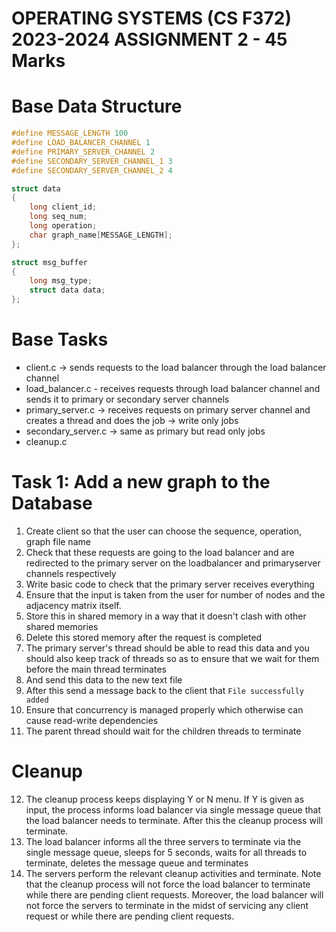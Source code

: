 # OPERATING SYSTEMS (CS F372) 2023-2024 ASSIGNMENT 2 - 45 Marks

# Base Data Structure

```c
#define MESSAGE_LENGTH 100
#define LOAD_BALANCER_CHANNEL 1
#define PRIMARY_SERVER_CHANNEL 2
#define SECONDARY_SERVER_CHANNEL_1 3
#define SECONDARY_SERVER_CHANNEL_2 4

struct data
{
    long client_id;
    long seq_num;
    long operation;
    char graph_name[MESSAGE_LENGTH];
};

struct msg_buffer
{
    long msg_type;
    struct data data;
};
```

# Base Tasks

-   client.c -> sends requests to the load balancer through the load balancer channel
-   load_balancer.c - receives requests through load balancer channel and sends it to primary or secondary server channels
-   primary_server.c -> receives requests on primary server channel and creates a thread and does the job -> write only jobs
-   secondary_server.c -> same as primary but read only jobs
-   cleanup.c

# Task 1: Add a new graph to the Database

1. Create client so that the user can choose the sequence, operation, graph file name
2. Check that these requests are going to the load balancer and are redirected to the primary server on the loadbalancer and primaryserver channels respectively
3. Write basic code to check that the primary server receives everything
4. Ensure that the input is taken from the user for number of nodes and the adjacency matrix itself.
5. Store this in shared memory in a way that it doesn't clash with other shared memories
6. Delete this stored memory after the request is completed
7. The primary server's thread should be able to read this data and you should also keep track of threads so as to ensure that we wait for them before the main thread terminates
8. And send this data to the new text file
9. After this send a message back to the client that `File successfully added`
10. Ensure that concurrency is managed properly which otherwise can cause read-write dependencies
11. The parent thread should wait for the children threads to terminate

# Cleanup
12. The cleanup process keeps displaying Y or N menu. If Y is given as input, the process informs load balancer via single message queue that the load balancer needs to terminate. After this the cleanup process will terminate.
13. The load balancer informs all the three servers to terminate via the single message queue, sleeps for 5 seconds, waits for all threads to terminate, deletes the message queue and terminates
14. The servers perform the relevant cleanup activities and terminate.
Note that the cleanup process will not force the load balancer to terminate while there are pending client requests. Moreover, the load balancer will not force the servers to terminate in the midst of servicing any client request or while there are pending client requests.

